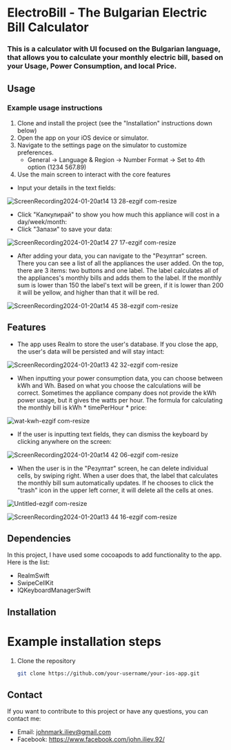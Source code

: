 # ElectroBill - The Bulgarian Electric Bill Calculator
### This is a calculator with UI focused on the Bulgarian language, that allows you to calculate your monthly electric bill, based on your Usage, Power Consumption, and local Price.


## Usage
### Example usage instructions
1. Clone and install the project (see the "Installation" instructions down below)
2. Open the app on your iOS device or simulator.
3. Navigate to the settings page on the simulator to customize preferences.
    *  General -> Language & Region -> Number Format -> Set to 4th option (1234 567.89)
4. Use the main screen to interact with the core features
- Input your details in the text fields:
  
![ScreenRecording2024-01-20at14 13 28-ezgif com-resize](https://github.com/John-Mark01/BG_ElectroBill/assets/147177515/74423721-d6c0-4190-b587-5089cdc4aea9)

- Click "Калкулирай" to show you how much this appliance will cost in a day/week/month:
- Click "Запази" to save your data:

![ScreenRecording2024-01-20at14 27 17-ezgif com-resize](https://github.com/John-Mark01/BG_ElectroBill/assets/147177515/eef30684-eb49-4616-8847-bb6dd7ec555c)

- After adding your data, you can navigate to the "Резултат" screen. There you can see a list of all the appliances the user added. On the top, there are 3 items: two buttons and one label.
The label calculates all of the appliances's monthly bills and adds them to the label. If the monthly sum is lower than 150 the label's text will be green, if it is lower than 200 it will be yellow, and higher than that it will be red.

![ScreenRecording2024-01-20at14 45 38-ezgif com-resize](https://github.com/John-Mark01/BG_ElectroBill/assets/147177515/f162cbbd-4630-4066-945d-8f452e512aa7)

## Features
* The app uses Realm to store the user's database. If you close the app, the user's data will be persisted and will stay intact:

![ScreenRecording2024-01-20at13 42 32-ezgif com-resize](https://github.com/John-Mark01/BG_ElectroBill/assets/147177515/22605d74-6cd0-4d64-9acd-1c11041914a4)

* When inputting your power consumption data, you can choose between kWh and Wh. Based on what you choose the calculations will be correct. Sometimes the appliance company does not provide the kWh power usage, but it gives the watts per hour. The formula for calculating the monthly bill is kWh * timePerHour * price:

![wat-kwh-ezgif com-resize](https://github.com/John-Mark01/BG_ElectroBill/assets/147177515/b27c7d24-0a0c-43a1-bb1a-c2de51ba1938)

* If the user is inputting text fields, they can dismiss the keyboard by clicking anywhere on the screen:

![ScreenRecording2024-01-20at14 42 06-ezgif com-resize](https://github.com/John-Mark01/BG_ElectroBill/assets/147177515/df1e25f5-9626-4c57-a9d3-2eaff418ccb9)

* When the user is in the "Резултат" screen, he can delete individual cells, by swiping right. When a user does that, the label that calculates the monthly bill sum automatically updates. If he chooses to click the "trash" icon in the upper left corner, it will delete all the cells at ones.

![Untitled-ezgif com-resize](https://github.com/John-Mark01/BG_ElectroBill/assets/147177515/a5602373-7306-4ae3-833a-08bd21959e45)

![ScreenRecording2024-01-20at13 44 16-ezgif com-resize](https://github.com/John-Mark01/BG_ElectroBill/assets/147177515/9349148c-34b8-4baa-89c1-93b01cb009e6)

## Dependencies

In this project, I have used some cocoapods to add functionality to the app. Here is the list:
* RealmSwift
* SwipeCellKit
* IQKeyboardManagerSwift

## Installation
# Example installation steps
1. Clone the repository
   ```bash
   git clone https://github.com/your-username/your-ios-app.git


## Contact

If you want to contribute to this project or have any questions, you can contact me:
- Email: johnmark.iliev@gmail.com
- Facebook: https://www.facebook.com/john.iliev.92/

